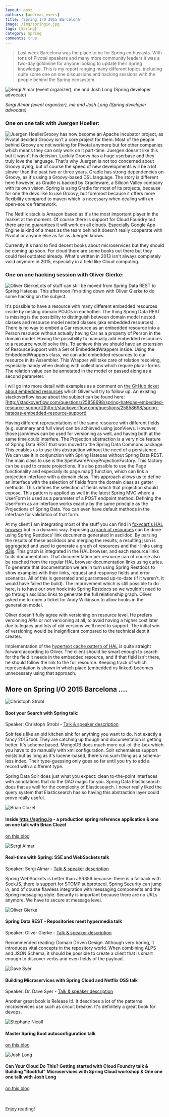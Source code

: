```yaml
---
layout: post
authors: [andreas_evers]
title: 'Spring I/O 2015 Barcelona'
image: /img/springio.jpg
tags: [Spring]
category: Spring
comments: true
---
```


>Last week Barcelona was the place to be for Spring enthusiasts. With tons of Pivotal speakers and many more community leaders it was a two-day goldmine for anyone looking to update their Spring knowledge. This is my report ranging many different topics, including quite some one on one discussions and hacking sessions with the people behind the Spring ecosystem.

![Sergi Almar (event organizer), me and Josh Long (Spring developer advocate)](https://www.ordina.be/~/media/images/ordinabe/blogs/andreas2.jpg?la=nl-nl&amp;h=429&amp;w=763)

*Sergi Almar (event organizer), me and Josh Long (Spring developer advocate)*

### One on one talk with Juergen Hoeller:

<img  class="p-image float-image" alt="Juergen Hoeller" src="https://www.ordina.be/~/media/images/ordinabe/blogs/andreas3.jpg?la=nl-nl">Groovy has now become an Apache Incubator project, as Pivotal decided Groovy isn't a core project for them. Most of the people behind Groovy are not working for Pivotal anymore but for other companies which means they can only work on it part-time. Juergen doesn't like this but it wasn't his decision. Luckily Groovy has a huge userbase and they truly love the language. That's why Juergen is not too concerned about Groovy dying, but of course the speed of new developments will be a lot slower than the past two or three years.
Gradle has strong dependencies on Groovy, as it's using a Groovy-based DSL language. The story is different here however, as Gradle is backed by Gradleware, a Silicon Valley company with its own vision. Spring is using Gradle for most of its projects, because for one the devs like to use Groovy, but foremost because it offers more flexibility compared to maven which is necessary when dealing with an open-source framework.

The Netflix stack is Amazon based as it's the most important player in the market at the moment. Of course there is support for Cloud Foundry but there are no guarantees it will work on all clouds. Especially Google App Engine is kind of a mess as the team behind it doesn't really cooperate with Pivotal or anyone else as far as Juergen knows.

Currently it's hard to find decent books about microservices but they should be coming up soon. For cloud there are some books out there but they could feel outdated already. What's written in 2013 isn't always completely valid anymore in 2015, especially in a field like Cloud computing.

### One on one hacking session with Oliver Gierke:

<img  class="p-image float-image" alt="Oliver Gierke" src="https://www.ordina.be/~/media/images/ordinabe/blogs/andreas5.png?la=nl-nl">Lots of stuff can still be moved from Spring Data REST to Spring Hateoas. This afternoon I'm sitting down with Oliver Gierke to do some hacking on the subject.

It's possible to have a resource with many different embedded resources inside by nesting domain POJOs in eachother. The thing Spring Data REST is missing is the possibility to distinguish between domain model nested classes and resource model nested classes (aka embedded resources). There is no way to embed a Car resource as an embedded resource into a Person resource without actually having Car as a property of Person in the domain model. Having the possibility to manually add embedded resources to a resource would solve this.
To achieve this we should have an extension of ResourceSupport with a Set of EmbeddedWrappers inside. Using the EmbeddedWrappers class, we can add embedded resources to our resource in its Assembler. This Wrapper will take care of relation resolving, especially handy when dealing with collections which require plural-forms. The relation value can be annotated in the model or passed along as a second parameter.

I will go into more detail with examples as a comment on [the GitHub ticket about embedded resources](https://github.com/spring-projects/spring-hateoas/issues/270) which Oliver will try to follow up. An existing stackoverflow issue about the subject can be found here: [http://stackoverflow.com/questions/25858698/spring-hateoas-embedded-resource-support](http://stackoverflow.com/questions/25858698/spring-hateoas-embedded-resource-support)

Having different representations of the same resource with different fields (e.g. summary and full view) can be achieved using jsonViews. However, those jsonViews can be used for versioning as well, and having both at the same time could interfere. The Projection abstraction is a very nice feature of Spring Data REST that was moved to the Spring Data Commons package. This enables us to use this abstraction without the need of a persistence. We can use it in conjunction with Spring Hateoas without Spring Data REST.
The main class to use is the SpelAwareProxyProjectionFactory. This factory can be used to create projections. It's also possible to use the Page functionality and especially its page.map() function, which can link a projection interface with a domain class. This approach allows us to define an interface with the selection of fields from the domain class as getter methods. This defines the selection of fields which that projection should expose.
This pattern is applied as well in the latest Spring MVC where a UserForm is used as a parameter of a POST endpoint method. Defining the UserForm as an interface works exactly by the same principle as the Projections of Spring Data. You can even have default methods in the interface for validation of that form.

At my client I am integrating most of the stuff you can find in [foxycart's HAL browser](https://api-sandbox.foxycart.com/hal-browser/browser.html) but in a dynamic way. Exposing [a graph of resources](https://api-sandbox.foxycart.com/hal-browser/browser.html) can be done using Spring Restdocs' link documents generated in asciidoc. By parsing the results of these asciidocs and merging the results, a resulting json is aggregated and used to generate a graph of resources and their links using [d3js](http://d3js.org/). This graph is integrated in the HAL browser, and each resource links to its documentation. That documentation per resource can of course also be reached from the regular HAL browser documentation links using curies. To generate that documentation we are in turn using Spring Restdocs to show examples with their links, request and response fields and error scenarios. All of this is generated and guaranteed up-to-date (if it weren't, it would have failed the build). 
The improvement which is still possible to do here, is to have our own hook into Spring Restdocs so we wouldn't need to go through asciidoc links to generate the full relationship graph. Oliver asked me to open a ticket for Andy Wilkinson to allow hooks in the generation model.

Oliver doesn't fully agree with versioning on resource level. He prefers versioning APIs or not versioning at all, to avoid having a higher cost later due to legacy and lots of old versions we'll need to support. The initial win of versioning would be insignificant compared to the technical debt it creates. 

Implementation of the [hypertext cache pattern of HAL](https://tools.ietf.org/html/draft-kelly-json-hal-06#section-8.3) is quite straight forward according to Oliver. The client should be smart enough to search for the field it needs in the embedded resource, and if that field isn't there, he should follow the link to the full resource. Keeping track of which representation is shown in which place (embedded vs linked) becomes unnecessary using that approach.

## More on Spring I/O 2015 Barcelona ....

<img  class="p-image float-image" alt="Christoph Strobl" src="https://www.ordina.be/~/media/images/ordinabe/blogs/andreas4.png?la=nl-nl">

#### Boot your Search with Spring talk:

Speaker: Christoph Strobl - [Talk & speaker description](http://www.springio.net/boot-your-search-with-spring/)

Solr feels like an old kitchen sink for anything you want to do. Not exactly a fancy 2015 tool. They are catching up though and documentation is getting better. It's scheme based. MongoDB does much more out-of-the-box which you have to do manually with xml configuration. Solr schemaless support exists but as long as it's lucene-based, there's no such thing as a schema-less index. Their type-guessing only goes so far until you try to add a record with a different type.

Spring Data Solr does just what you expect: clean to-the-point interfaces with annotations that do the DAO magic for you. Spring Data Elasticsearch does that as well for the complexity of Elasticsearch. I never really liked the query system that Elasticsearch has so having this abstraction layer could prove really useful.

<img  class="p-image float-image" alt="Brian Clozel" src="https://www.ordina.be/~/media/images/ordinabe/blogs/andreas6.jpg?la=nl-nl&h=227&w=227">

#### Inside http://spring.io - a production spring reference application & one on one talk with Brian Clozel

[on this blog](http://ordina-jworks.github.io/spring/2015/05/08/SpringIO15-Sagan.html)
<p style="clear:both"></p>
<img  class="p-image float-image" alt="Sergi Almar" src="https://www.ordina.be/~/media/images/ordinabe/blogs/andreas7.jpg?la=nl-nl&h=224&w=227">

#### Real-time with Spring: SSE and WebSockets talk

Speaker: Sergi Almar - [Talk & speaker description](http://www.springio.net/real-time-with-spring-sse-and-websockets/)

Spring WebSockets is better than JSR356 because: there is a fallback with SockJS, there is support for STOMP subprotocol, Spring Security can jump in, and of course flawless integration with messaging components and the Spring messaging style. Security is important because there are no URLs anymore. We have to secure at message level.
<p style="clear:both"></p>
<img  class="p-image float-image" alt="Oliver Gierke" src="https://www.ordina.be/~/media/images/ordinabe/blogs/andreas8.png?la=nl-nl&h=223&w=223">

#### Spring Data REST - Repositories meet hypermedia talk

Speaker: Oliver Gierke - [Talk & speaker description](http://www.springio.net/spring-data-rest-repositories-meet-hypermedia/)

Recommended reading: Domain Driven Design. Although very boring, it introduces vital concepts in the repository world. When combining ALPS and JSON Schema, it should be possible to create a client that is smart enough to discover verbs and even fields of the payload.
<p style="clear:both"></p>
<img  class="p-image float-image" alt="Dave Syer" src="https://www.ordina.be/~/media/images/ordinabe/blogs/andreas9.jpg?la=nl-nl">

#### Building Microservices with Spring Cloud and Netflix OSS talk

Speaker: Dr. Dave Syer  - [Talk & speaker description](http://www.springio.net/building-microservices-with-spring-cloud-and-netflix-oss)

Another great book is Release It!. It describes a lot of the patterns microservices use such as circuit breaker. It's definitely a great book for devops.
<p style="clear:both"></p>
<img  class="p-image float-image" alt="Stéphane Nicoll" src="https://www.ordina.be/~/media/images/ordinabe/blogs/andreas10.png?la=nl-nl">

#### Master Spring Boot autoconfiguration talk

[on this blog](http://ordina-jworks.github.io/spring/2015/05/08/SpringIO15-Autoconfig.html)
<p style="clear:both"></p>
<img  class="p-image float-image" alt="Josh Long" src="https://www.ordina.be/~/media/images/ordinabe/blogs/andreas11.jpg?la=nl-nl">

#### Can Your Cloud Do This? Getting started with Cloud Foundry talk & Building "Bootiful" Microservices with Spring Cloud workshop & One one one talk with Josh Long

[on this blog](http://ordina-jworks.github.io/spring/2015/05/08/SpringIO15-Microservices.html)
<p style="clear:both"></p>
<br/>
<br/>
Enjoy reading!
<br />
<br />